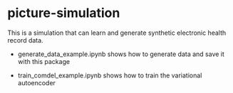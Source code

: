 # picture-simulation
This is a simulation that can learn and generate synthetic electronic health record data.

* generate_data_example.ipynb shows how to generate data and save it with this package

* train_comdel_example.ipynb shows how to train the variational autoencoder